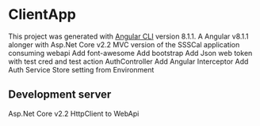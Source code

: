 # ClientApp

This project was generated with [Angular CLI](https://github.com/angular/angular-cli) version 8.1.1.
A Angular v8.1.1 alonger with Asp.Net Core v2.2 MVC version of the SSSCal application consuming webapi
Add font-awesome
Add bootstrap
Add Json web token with test cred and test action AuthController
Add Angular Interceptor
Add Auth Service
Store setting from Environment


## Development server
Asp.Net Core v2.2
HttpClient to WebApi
